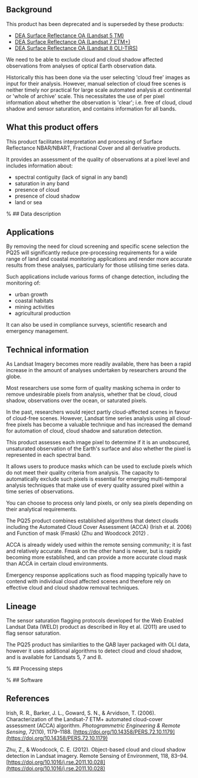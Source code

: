## Background

This product has been deprecated and is superseded by these products:
* [DEA Surface Reflectance OA (Landsat 5 TM)](/data/product/dea-surface-reflectance-oa-landsat-5-tm/)
* [DEA Surface Reflectance OA (Landsat 7 ETM+)](/data/product/dea-surface-reflectance-oa-landsat-7-etm/)
* [DEA Surface Reflectance OA (Landsat 8 OLI-TIRS)](/data/product/dea-surface-reflectance-oa-landsat-8-oli-tirs/)

We need to be able to exclude cloud and cloud shadow affected observations from analyses of optical Earth observation data.

Historically this has been done via the user selecting 'cloud free' images as input for their analysis. However, manual selection of cloud free scenes is neither timely nor practical for large scale automated analysis at continental or 'whole of archive' scale. This necessitates the use of per pixel information about whether the observation is 'clear'; i.e. free of cloud, cloud shadow and sensor saturation, and contains information for all bands.

## What this product offers

This product facilitates interpretation and processing of Surface Reflectance NBAR/NBART, Fractional Cover and all derivative products.

It provides an assessment of the quality of observations at a pixel level and includes information about:
* spectral contiguity (lack of signal in any band)
* saturation in any band
* presence of cloud
* presence of cloud shadow
* land or sea

% ## Data description

## Applications

By removing the need for cloud screening and specific scene selection the PQ25 will significantly reduce pre-processing requirements for a wide range of land and coastal monitoring applications and render more accurate results from these analyses, particularly for those utilising time series data.

Such applications include various forms of change detection, including the monitoring of:
* urban growth
* coastal habitats
* mining activities
* agricultural production

It can also be used in compliance surveys, scientific research and emergency management.

## Technical information

As Landsat Imagery becomes more readily available, there has been a rapid increase in the amount of analyses undertaken by researchers around the globe.

Most researchers use some form of quality masking schema in order to remove undesirable pixels from analysis, whether that be cloud, cloud shadow, observations over the ocean, or saturated pixels.

In the past, researchers would reject partly cloud-affected scenes in favour of cloud-free scenes. However, Landsat time series analysis using all cloud-free pixels has become a valuable technique and has increased the demand for automation of cloud, cloud shadow and saturation detection.

This product assesses each image pixel to determine if it is an unobscured, unsaturated observation of the Earth's surface and also whether the pixel is represented in each spectral band.

It allows users to produce masks which can be used to exclude pixels which do not meet their quality criteria from analysis. The capacity to automatically exclude such pixels is essential for emerging multi-temporal analysis techniques that make use of every quality assured pixel within a time series of observations.

You can choose to process only land pixels, or only sea pixels depending on their analytical requirements.

The PQ25 product combines established algorithms that detect clouds including the Automated Cloud Cover Assessment (ACCA) (Irish et al. 2006) and Function of mask (Fmask) (Zhu and Woodcock 2012) .

ACCA is already widely used within the remote sensing community; it is fast and relatively accurate. Fmask on the other hand is newer, but is rapidly becoming more established, and can provide a more accurate cloud mask than ACCA in certain cloud environments.

Emergency response applications such as flood mapping typically have to contend with individual cloud affected scenes and therefore rely on effective cloud and cloud shadow removal techniques.

## Lineage

The sensor saturation flagging protocols developed for the Web Enabled Landsat Data (WELD) product as described in Roy et al. (2011) are used to flag sensor saturation.

The PQ25 product has similarities to the QAB layer packaged with OLI data, however it uses additional algorithms to detect cloud and cloud shadow, and is available for Landsats 5, 7 and 8.

% ## Processing steps

% ## Software

## References

Irish, R. R., Barker, J. L., Goward, S. N., & Arvidson, T. (2006). Characterization of the Landsat-7 ETM+ automated cloud-cover assessment (ACCA) algorithm. *Photogrammetric Engineering & Remote Sensing*, *72*(10), 1179–1188. [https://doi.org/10.14358/PERS.72.10.1179](https://doi.org/10.14358/PERS.72.10.1179)

Zhu, Z., & Woodcock, C. E. (2012). Object-based cloud and cloud shadow detection in Landsat imagery. Remote Sensing of Environment, 118, 83–94. [https://doi.org/10.1016/j.rse.2011.10.028](https://doi.org/10.1016/j.rse.2011.10.028)

